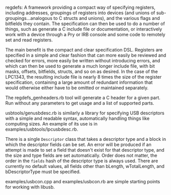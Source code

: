 regdefs:
A framework providing a compact way of specifying registers, including addresses, groupings of registers into devices (and unions of sub-groupings...analogous to C structs and unions), and the various flags and bitfields they contain. The specification can then be used to do a number of things, such as generate a C include file or documentation, or interactively work with a device through a Pry or IRB console and some code to remotely set and read registers.

The main benefit is the compact and clear specification DSL. Registers are specified in a simple and clear fashion that can more easily be reviewed and checked for errors, more easily be written without introducing errors, and which can then be used to generate a much longer include file, with bit masks, offsets, bitfields, structs, and so on as desired. In the case of the LPC1343, the resulting include file is nearly 8 times the size of the register specification, containing a large amount of redundant information that would otherwise either have to be omitted or maintained separately.

The regdefs_genheaders.rb tool will generate a C header for a given part. Run without any parameters to get usage and a list of supported parts.


usbtools/genusbdesc.rb is similarly a library for specifying USB descriptors with a simple and readable syntax, automatically handling things like computing sizes. An example of its use is in examples/usbtools/lpcusbdesc.rb.

There is a single `Descriptor` class that takes a descriptor type and a block in which the descriptor fields can be set. An error will be produced if an attempt is made to set a field that doesn't exist for that descriptor type, and the size and type fields are set automatically. Order does not matter, the order in the `fields` hash of the descriptor type is always used. There are currently no default values, all fields other than bLength, wTotalLength, and bDescriptorType must be specified.

examples/usbcon.cpp and examples/usbcon.rb are simple starting points for working with libusb.